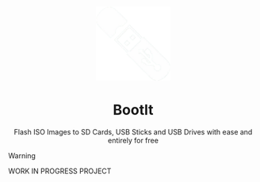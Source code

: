 <div align="center"> 
  <img src="/assets/logo.png" alt="Logo" width="150" height="150">
  <h1>Bootlt</h1>
  <p>Flash ISO Images to SD Cards, USB Sticks and USB Drives with ease and entirely for free</p>
</div>

> [!WARNING]
> WORK IN PROGRESS PROJECT
